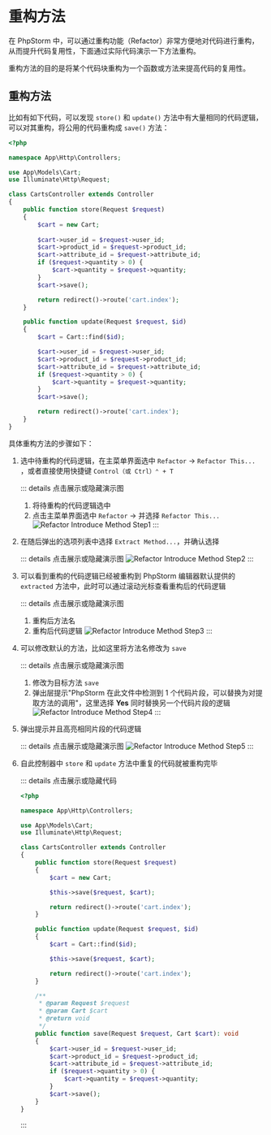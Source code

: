 # 重构方法

在 PhpStorm 中，可以通过重构功能（Refactor）非常方便地对代码进行重构，从而提升代码复用性，下面通过实际代码演示一下方法重构。

重构方法的目的是将某个代码块重构为一个函数或方法来提高代码的复用性。

## 重构方法

比如有如下代码，可以发现 `store()` 和 `update()` 方法中有大量相同的代码逻辑，可以对其重构，将公用的代码重构成 `save()` 方法：

```php {14-20,29-35}
<?php

namespace App\Http\Controllers;

use App\Models\Cart;
use Illuminate\Http\Request;

class CartsController extends Controller
{
    public function store(Request $request)
    {
        $cart = new Cart;
        
        $cart->user_id = $request->user_id;
        $cart->product_id = $request->product_id;
        $cart->attribute_id = $request->attribute_id;
        if ($request->quantity > 0) {
            $cart->quantity = $request->quantity;
        }
        $cart->save();

        return redirect()->route('cart.index');
    }

    public function update(Request $request, $id)
    {
        $cart = Cart::find($id);

        $cart->user_id = $request->user_id;
        $cart->product_id = $request->product_id;
        $cart->attribute_id = $request->attribute_id;
        if ($request->quantity > 0) {
            $cart->quantity = $request->quantity;
        }
        $cart->save();

        return redirect()->route('cart.index');
    }
}
```

具体重构方法的步骤如下：

1. 选中待重构的代码逻辑，在主菜单界面选中 `Refactor` -> `Refactor This...`
   ，或者直接使用快捷键 `Control（或 Ctrl）⌃ + T`

   ::: details 点击展示或隐藏演示图
   1. 将待重构的代码逻辑选中
   2. 点击主菜单界面选中 `Refactor` -> 并选择 `Refactor This...`
      ![Refactor Introduce Method Step1](images/refactoring-for-introduce-method/refactor-introduce-method-step1.png)
      :::

2. 在随后弹出的选项列表中选择 `Extract Method...`，并确认选择

   ::: details 点击展示或隐藏演示图
   ![Refactor Introduce Method Step2](images/refactoring-for-introduce-method/refactor-introduce-method-step2.png)
   :::

3. 可以看到重构的代码逻辑已经被重构到 PhpStorm 编辑器默认提供的 `extracted` 方法中，此时可以通过滚动光标查看重构后的代码逻辑

   ::: details 点击展示或隐藏演示图
   1. 重构后方法名
   2. 重构后代码逻辑
   ![Refactor Introduce Method Step3](images/refactoring-for-introduce-method/refactor-introduce-method-step3.png)
   :::

4. 可以修改默认的方法，比如这里将方法名修改为 `save`

   ::: details 点击展示或隐藏演示图
   1. 修改为目标方法 `save`
   2. 弹出层提示"PhpStorm 在此文件中检测到 1 个代码片段，可以替换为对提取方法的调用"，这里选择 **Yes** 同时替换另一个代码片段的逻辑
   ![Refactor Introduce Method Step4](images/refactoring-for-introduce-method/refactor-introduce-method-step4.png)
   :::

5. 弹出提示并且高亮相同片段的代码逻辑

   ::: details 点击展示或隐藏演示图
   ![Refactor Introduce Method Step5](images/refactoring-for-introduce-method/refactor-introduce-method-step5.png)
   :::

6. 自此控制器中 `store` 和 `update` 方法中重复的代码就被重构完毕

   ::: details 点击展示或隐藏代码
   ```php {14,23,28-42}
   <?php
   
   namespace App\Http\Controllers;
   
   use App\Models\Cart;
   use Illuminate\Http\Request;
   
   class CartsController extends Controller
   {
       public function store(Request $request)
       {
           $cart = new Cart;
   
           $this->save($request, $cart);
   
           return redirect()->route('cart.index');
       }
   
       public function update(Request $request, $id)
       {
           $cart = Cart::find($id);
   
           $this->save($request, $cart);
   
           return redirect()->route('cart.index');
       }
   
       /**
        * @param Request $request
        * @param Cart $cart
        * @return void
        */
       public function save(Request $request, Cart $cart): void
       {
           $cart->user_id = $request->user_id;
           $cart->product_id = $request->product_id;
           $cart->attribute_id = $request->attribute_id;
           if ($request->quantity > 0) {
               $cart->quantity = $request->quantity;
           }
           $cart->save();
       }
   }
   ```
   :::
